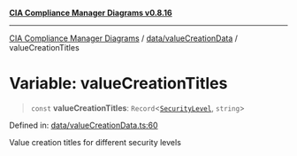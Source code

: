 [**CIA Compliance Manager Diagrams v0.8.16**](../../../README.md)

***

[CIA Compliance Manager Diagrams](../../../modules.md) / [data/valueCreationData](../README.md) / valueCreationTitles

# Variable: valueCreationTitles

> `const` **valueCreationTitles**: `Record`\<[`SecurityLevel`](../../../types/cia/type-aliases/SecurityLevel.md), `string`\>

Defined in: [data/valueCreationData.ts:60](https://github.com/Hack23/cia-compliance-manager/blob/96f4020424aba8c55d4fe94eddf596babc070968/src/data/valueCreationData.ts#L60)

Value creation titles for different security levels
